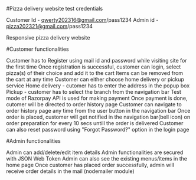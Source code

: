 #Pizza delivery website test credentials

Customer Id - qwerty202316@gmail.com/pass1234
Admin id - pizza202321@gmail.com/pass1234

Responsive pizza delivery website

#Customer functionalities

Customer has to Register using mail id and password while visiting site for the first time
Once registration is successful, customer can login, select pizza(s) of their choice and add it to the cart
Items can be removed from the cart at any time
Customer can either choose home delivery or pickup service
Home delivery - cutomer has to enter the address in the popup box
Pickup - customer has to select the branch from the navigation bar
Test mode of Razorpay API is used for making payment
Once payment is done, cutomer will be directed to order history page
Customer can navigate to order history page any time from the user button in the navigation bar
Once order is placed, customer will get notified in the navigation bar(bell icon) on order preparation for every 10 secs untill the order is delivered
Customer can also reset password using "Forgot Password?" option in the login page

#Admin functionalities

Admin can add/delete/edit item details
Admin functionalities are secured with JSON Web Token
Admin can also see the existing menus/items in the home page
Once customer has placed order successfully, admin will receive order details in the mail (nodemailer module)
